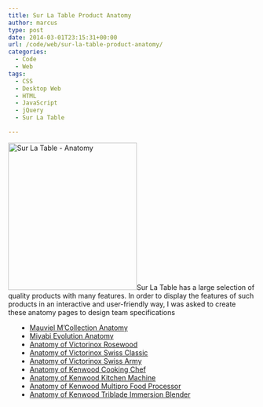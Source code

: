 ```yaml
---
title: Sur La Table Product Anatomy
author: marcus
type: post
date: 2014-03-01T23:15:31+00:00
url: /code/web/sur-la-table-product-anatomy/
categories:
  - Code
  - Web
tags:
  - CSS
  - Desktop Web
  - HTML
  - JavaScript
  - jQuery
  - Sur La Table

---
```

<a href="http://www.surlatable.com/category/cat1840422/" target="_blank"><img class="alignleft wp-image-336 size-medium" src="http://alexmarc.us/wp-content/uploads/2014/01/SurLaTable_Anatomy-262x300.png" alt="Sur La Table - Anatomy" width="262" height="300" /></a>Sur La Table has a large selection of quality products with many features. In order to display the features of such products in an interactive and user-friendly way, I was asked to create these anatomy pages to design team specifications

<ul style="position: relative; left: 20px;">
  <li>
    <a class="right" href="http://www.surlatable.com/category/cat1840422/" target="_blank">Mauviel M&#8217;Collection Anatomy</a>
  </li>
  <li>
    <a class="right" href="http://www.surlatable.com/category/cat1840424/" target="_blank">Miyabi Evolution Anatomy</a>
  </li>
  <li>
    <a class="right" href="http://www.surlatable.com/category/cat2040466/" target="_blank">Anatomy of Victorinox Rosewood</a>
  </li>
  <li>
    <a class="right" href="http://www.surlatable.com/category/cat2040467/" target="_blank">Anatomy of Victorinox Swiss Classic</a>
  </li>
  <li>
    <a class="right" href="http://www.surlatable.com/category/cat2040468/" target="_blank">Anatomy of Victorinox Swiss Army</a>
  </li>
  <li>
    <a class="right" href="http://www.surlatable.com/category/cat2062899/" target="_blank">Anatomy of Kenwood Cooking Chef</a>
  </li>
  <li>
    <a class="right" href="http://www.surlatable.com/category/cat2060491/" target="_blank">Anatomy of Kenwood Kitchen Machine</a>
  </li>
  <li>
    <a class="right" href="http://www.surlatable.com/category/cat2060493/" target="_blank">Anatomy of Kenwood Multipro Food Processor</a>
  </li>
  <li>
    <a class="right" href="http://www.surlatable.com/category/cat2060492/" target="_blank">Anatomy of Kenwood Triblade Immersion Blender</a>
  </li>
</ul>